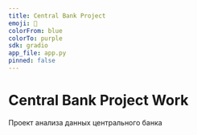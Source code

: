 ```yaml
---
title: Central Bank Project
emoji: 🏦
colorFrom: blue
colorTo: purple
sdk: gradio
app_file: app.py
pinned: false
---
```


# Central Bank Project Work
Проект анализа данных центрального банка
